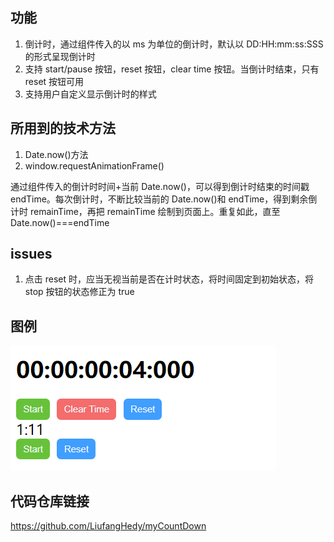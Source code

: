 ## 功能

1. 倒计时，通过组件传入的以 ms 为单位的倒计时，默认以 DD:HH:mm:ss:SSS 的形式呈现倒计时
2. 支持 start/pause 按钮，reset 按钮，clear time 按钮。当倒计时结束，只有 reset 按钮可用
3. 支持用户自定义显示倒计时的样式

## 所用到的技术方法

1. Date.now()方法
2. window.requestAnimationFrame()

通过组件传入的倒计时时间+当前 Date.now()，可以得到倒计时结束的时间戳 endTime。每次倒计时，不断比较当前的 Date.now()和 endTime，得到剩余倒计时 remainTime，再把 remainTime 绘制到页面上。重复如此，直至 Date.now()===endTime

## issues

1. 点击 reset 时，应当无视当前是否在计时状态，将时间固定到初始状态，将 stop 按钮的状态修正为 true

## 图例

![Alt text](image.png)

## 代码仓库链接

https://github.com/LiufangHedy/myCountDown
